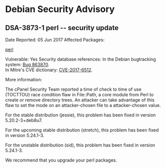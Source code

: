 
Debian Security Advisory
========================


DSA-3873-1 perl -- security update
----------------------------------



Date Reported:
05 Jun 2017
Affected Packages:

[perl](https://packages.debian.org/src:perl)

Vulnerable:
Yes
Security database references:
In the Debian bugtracking system: [Bug 863870](https://bugs.debian.org/cgi-bin/bugreport.cgi?bug=863870).  
In Mitre's CVE dictionary: [CVE-2017-6512](https://security-tracker.debian.org/tracker/CVE-2017-6512).  

More information:

The cPanel Security Team reported a time of check to time of use
(TOCTTOU) race condition flaw in File::Path, a core module from Perl to
create or remove directory trees. An attacker can take advantage of this
flaw to set the mode on an attacker-chosen file to a attacker-chosen
value.


For the stable distribution (jessie), this problem has been fixed in
version 5.20.2-3+deb8u7.


For the upcoming stable distribution (stretch), this problem has been
fixed in version 5.24.1-3.


For the unstable distribution (sid), this problem has been fixed in
version 5.24.1-3.


We recommend that you upgrade your perl packages.





